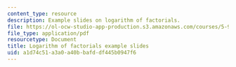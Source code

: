 ```yaml
---
content_type: resource
description: Example slides on logarithm of factorials.
file: https://ol-ocw-studio-app-production.s3.amazonaws.com/courses/5-95j-teaching-college-level-science-and-engineering-spring-2009/a1d74c51a3a0a40bbafddf445b0947f6_MIT5_95js09_slide08.pdf
file_type: application/pdf
resourcetype: Document
title: Logarithm of factorials example slides
uid: a1d74c51-a3a0-a40b-bafd-df445b0947f6
---
```

